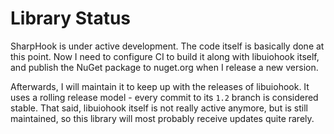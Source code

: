 # Library Status

SharpHook is under active development. The code itself is basically done at this point. Now I need to configure CI to
build it along with libuiohook itself, and publish the NuGet package to nuget.org when I release a new version.

Afterwards, I will maintain it to keep up with the releases of libuiohook. It uses a rolling release model - every
commit to its `1.2` branch is considered stable. That said, libuiohook itself is not really active anymore, but is still
maintained, so this library will most probably receive updates quite rarely.
